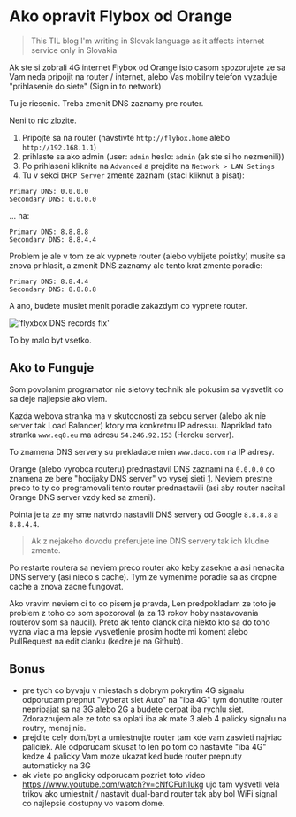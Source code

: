 # Ako opravit Flybox od Orange

> This TIL blog I'm writing in Slovak language as it affects internet
> service only in Slovakia


Ak ste si zobrali 4G internet Flybox od Orange isto casom spozorujete
ze sa Vam neda pripojit na router / internet,  alebo Vas mobilny telefon
vyzaduje "prihlasenie do siete" (Sign in to network)

Tu je riesenie. Treba zmenit DNS zaznamy pre router.


Neni to nic zlozite.

1. Pripojte sa na router (navstivte `http://flybox.home` alebo `http://192.168.1.1`) 
2. prihlaste sa ako admin (user: `admin` heslo: `admin` (ak ste si ho nezmenili))
3. Po prihlaseni kliknite na `Advanced` a prejdite na `Network > LAN Setings`
4. Tu v sekci `DHCP Server` zmente zaznam (staci kliknut a pisat):

```
Primary DNS: 0.0.0.0
Secondary DNS: 0.0.0.0
```

... na:


```
Primary DNS: 8.8.8.8
Secondary DNS: 8.8.4.4
```

Problem je ale v tom ze ak vypnete router (alebo vybijete poistky)
musite sa znova prihlasit, a zmenit DNS zaznamy ale tento krat zmente
poradie:


```
Primary DNS: 8.8.4.4
Secondary DNS: 8.8.8.8
```

A ano, budete musiet menit poradie zakazdym co vypnete router.

!['flyxbox DNS records fix'](https://raw.githubusercontent.com/equivalent/scrapbook2/master/assets/images/2017/flyxbox-fix.png)

To by malo byt vsetko.

## Ako to Funguje

Som povolanim programator nie sietovy technik ale pokusim sa vysvetlit co
sa deje najlepsie ako viem.

Kazda webova stranka ma v
skutocnosti za sebou server (alebo ak nie server tak Load Balancer) ktory ma konkretnu IP
adressu. Napriklad tato stranka `www.eq8.eu` ma adresu `54.246.92.153`
(Heroku server).

To znamena DNS servery su prekladace mien `www.daco.com` na IP adresy.

Orange (alebo vyrobca routeru) prednastavil DNS zaznami na `0.0.0.0` co
znamena ze bere "hocijaky DNS server" vo vysej sieti
[1](https://en.wikipedia.org/wiki/0.0.0.0). Neviem prestne preco to ty
co programovali tento router prednastavili (asi aby router nacital Orange DNS server vzdy ked sa zmeni).

Pointa je ta ze my sme natvrdo nastavili DNS servery od Google
`8.8.8.8` a `8.8.4.4`.

> Ak z nejakeho dovodu preferujete ine DNS servery tak ich kludne zmente.

Po restarte routera sa neviem preco router ako keby zasekne a asi
nenacita DNS servery (asi nieco s cache). Tym ze vymenime poradie sa as
dropne cache a znova zacne fungovat.

Ako vravim neviem ci to co pisem je pravda, Len predpokladam ze toto je
problem z toho co som spozoroval (a za 13 rokov hoby nastavovania routerov
 som sa naucil). Preto ak tento clanok cita niekto kto sa
do toho vyzna viac a ma lepsie vysvetlenie prosim hodte mi koment alebo
PullRequest na edit clanku (kedze je na Github).

## Bonus

* pre tych co byvaju v miestach s dobrym pokrytim 4G signalu odporucam
  prepnut "vyberat siet Auto" na "iba 4G" tym donutite router nepripajat
  sa na 3G alebo 2G a budete cerpat iba rychlu siet. Zdoraznujem ale ze
  toto sa oplati iba ak mate 3 aleb 4 palicky signalu na routry, menej
  nie.
* prejdite cely dom/byt a umiestnujte router tam kde vam zasvieti
  najviac paliciek. Ale odporucam skusat to len po tom co nastavite "iba 4G"
  kedze 4 palicky Vam moze ukazat ked bude router prepnuty automaticky
  na 3G
* ak viete po anglicky odporucam pozriet toto video
  https://www.youtube.com/watch?v=cNfCFuh1ukg ujo tam vysvetli vela
  trikov ako umiestnit / nastavit dual-band router tak aby bol WiFi
  signal co  najlepsie dostupny vo vasom dome.


